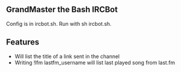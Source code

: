 GrandMaster the Bash IRCBot
---------------------------

Config is in ircbot.sh.
Run with sh ircbot.sh.





Features
--------

- Will list the title of a link sent in the channel
- Writing !lfm lastfm_username will list last played song from last.fm

